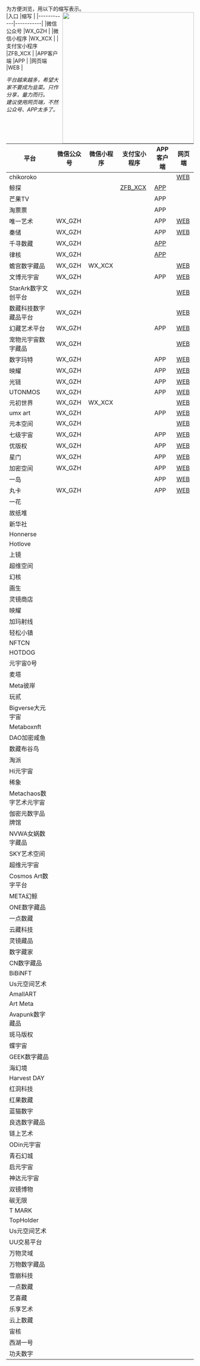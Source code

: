  为方便浏览，用以下的缩写表示。  
 [<img align="right" src="https://github.com/KPI0/NFT/blob/main/images/mmexport328699d6b8cfb1eb74abfd9e223e18ab_16483806.gif" width="353px" />](https://baike.baidu.com/item/NFT/56358612?fr=aladdin/)
|入口        |缩写       |
|------------|-----------|
|微信公众号   |WX_GZH    | 
|微信小程序   |WX_XCX    | 
|支付宝小程序 |ZFB_XCX   |
|APP客户端    |APP       |
|网页端       |WEB       |
  
 *平台越来越多，希望大家不要成为韭菜。只作分享，量力而行。*  
 *建议使用网页端，不然公众号、APP太多了。*
 
 |平台                  |微信公众号     |微信小程序    |支付宝小程序  |APP客户端     |网页端        |
 |----------------------|--------------|--------------|--------------|--------------|--------------|
 |chikoroko             |              |              |              |              |[WEB](https://expo.chikoroko.art/referral/b9kwdry8wm)|
 |鲸探                  |              |              |[ZFB_XCX](https://ur.alipay.com/2PSRO9)       |[APP](https://m.antfans.com/download.html?fansurl=antfans%3A%2F%2Fpage%2Fhome&chInfo=mini&)           |              |
 |芒果TV                |              |              |              |APP           |              |    
 |淘票票                |              |              |              |APP           |              |    
 |唯一艺术              |WX_GZH        |              |              |APP           |[WEB](https://theone.art/)           |    
 |秦储                  |WX_GZH        |              |              |APP           |[WEB](https://h5.qcsc.vip/register?c=0DLLKM)           |    
 |千寻数藏              |WX_GZH        |              |              |[APP](https://qxh5.pinbs.cn/inapp-share/share-product1-wx.html)           |              |    
 |律核                  |WX_GZH        |              |              |[APP](https://wkzx.store/nC3c)           |              |    
 |蟾宫数字藏品          |WX_GZH        |WX_XCX        |              |              |[WEB](https://m.honghuchain.com/)          |    
 |文博元宇宙            |WX_GZH        |              |              |APP           |[WEB](https://h5.tecprove.com/)      |    
 |StarArk数字文创平台   |WX_GZH        |               |             |              |[WEB](https://h5.stararknft.art/#/index)     |   
 |数藏科技数字藏品平台  |WX_GZH        |               |             |              |[WEB](https://shucang.cn/mall/#/)    |    
 |幻藏艺术平台          |WX_GZH        |               |             |APP           |[WEB](https://h5.huancang.art/#/pages/public/register?invite_code=547357) |    
 |宠物元宇宙数字藏品    |WX_GZH        |               |              |             |[WEB](https://tayuzhou.chongbaoxy.com/#/home)   |    
 |数字玛特              |WX_GZH        |              |               |APP          |[WEB](https://www.shuzimart.com/index/index/reg.html?pi=20503&mi=6682dff0f708065500d4c8036a3aa986) |
 |映耀                 |WX_GZH         |              |                |APP           |[WEB](http://www.yyycyu.top/signup.html?i=W453194)|
 |光链                 |WX_GZH         |             |                |APP           |[WEB](https://www.chainoo.cn/login.html?inviteCode=529571)   |
 |UTONMOS              |WX_GZH         |             |                |APP       |[WEB](https://h5.metauton.com/invite?fphone=159****0141&fcode=EQ652)|
 |元初世界             |WX_GZH         |WX_XCX        |                |              |[WEB](https://h5.gfanx.com/)  |
 |umx art              |WX_GZH         |              |                |APP           |[WEB](https://umx.art/#/main?uid=063c23deeb987451558b7c8d311b6bf9a65fc33d) |
 |元本空间             |WX_GZH         |              |                |              |[WEB](http://manage.3rdplanet.cn/#/pages/login/res?parentId=249078) |
 |七级宇宙             |WX_GZH         |              |                |APP           |[WEB](https://v2.7jft.com/h5/#/pages/login/register?invite_code=6208484) |
 |优版权               |WX_GZH         |              |                |APP           |[WEB](https://h5.ubanquan.cn/home?code=wa7aSw) |
 |星门                 |WX_GZH         |              |                |APP           |[WEB](https://meta.nft.redph.cn/register?invitCode=TIRIPV5T) |
 |加密空间             |WX_GZH         |              |                |APP           |[WEB](https://crypts.cn/)             |
 |一岛                 |               |              |                |APP           |[WEB](https://h5.onedao.com.cn/register.html?inviter=e3tfv2wq2f5a)|
 |丸卡                 |WX_GZH         |              |                |APP           |[WEB](https://h5.castcards.com/pagesProduct/invite?invitationId=99&channelId=99&shareInviteId=0GG5hhk-5yJSe_izwoJvNg&share=1&isShare=1)  |
 |一花                 |               |              |                |              |             |
 |故纸堆               |               |              |                |              |             |
 |新华社               |               |              |                |              |             |
 |Honnerse             |               |              |                |              |             |
 |Hotlove              |               |              |                |              |             |
 |上镜                 |               |              |                |              |             |
 |超维空间             |               |              |                |              |             |
 |幻核                 |               |              |                |              |             |
 |画生                 |               |              |                |              |             |
 |灵镜商店             |               |              |                |              |             |
 |映耀                 |               |              |                |              |             |
 |加玛射线             |               |              |                |              |             |
 |轻松小镇             |               |              |                |              |             |
 |NFTCN                |               |              |                |              |             |
 |HOTDOG               |               |              |                |              |             |
 |元宇宙0号            |               |              |                |              |             |
 |麦塔                 |               |              |                |              |             |
 |Meta彼岸             |               |              |                |              |             |
 |玩贰                 |               |              |                |              |             |
 |Bigverse大元宇宙     |               |              |                |              |             |
 |Metaboxnft           |               |              |                |              |             |
 |DAO加密咸鱼          |               |              |                |              |             |
 |数藏布谷鸟           |               |              |                |              |             |
 |淘派                 |               |              |                |              |             |
 |Hi元宇宙             |               |              |                |              |             |
 |稀象                 |               |              |                |              |             |
 |Metachaos数字艺术元宇宙|               |              |                |              |             |
 |伽密元数字品牌馆      |               |              |                |              |             |
 |NVWA女娲数字藏品      |               |              |                |              |             |
 |SKY艺术空间           |               |              |                |              |             |
 |超维元宇宙            |               |              |                |              |             |
 |Cosmos Art数字平台    |               |              |                |              |             |
 |META幻鲸              |               |              |                |              |             |
 |ONE数字藏品           |               |              |                |              |             |
 |一点数藏              |               |              |                |              |             |
 |云藏科技              |               |              |                |              |             |
 |灵镜藏品              |               |              |                |              |             |
 |数字藏家              |               |              |                |              |             |
 |CN数字藏品            |               |              |                |              |             |
 |BiBiNFT               |               |              |                |              |             |
 |Us元空间艺术          |               |              |                |              |             |
 |AmallART              |               |              |                |              |             |
 |Art Meta              |               |              |                |              |             |
 |Avapunk数字藏品       |               |              |                |              |             |
 |斑马版权              |               |              |                |              |             |
 |蝶宇宙                |               |              |                |              |             |
 |GEEK数字藏品          |               |              |                |              |             |
 |海幻境                |               |              |                |              |             |
 |Harvest DAY           |               |              |                |              |             |
 |红洞科技              |               |              |                |              |             |
 |红果数藏              |               |              |                |              |             |
 |蓝猫数字              |               |              |                |              |             |
 |良选数字藏品          |               |              |                |              |             |
 |链上艺术              |               |              |                |              |             |
 |ODin元宇宙            |               |              |                |              |             |
 |青石幻城              |               |              |                |              |             |
 |启元宇宙              |               |              |                |              |             |
 |神达元宇宙            |               |              |                |              |             |
 |双镜博物              |               |              |                |              |             |
 |碳无限                |               |              |                |              |             |
 |T MARK                |               |              |                |              |             |
 |TopHolder             |               |              |                |              |             |
 |Us元空间艺术           |               |              |                |              |             |
 |UU交易平台             |               |              |                |              |             |
 |万物灵域               |               |              |                |              |             |
 |万物数字藏品           |               |              |                |              |             |
 |雪崩科技               |               |              |                |              |             |
 |一点数藏               |               |              |                |              |             |
 |艺喜藏                 |               |              |                |              |             |
 |乐享艺术               |               |              |                |              |             |
 |云上数藏               |               |              |                |              |             |
 |宙核                   |               |              |                |              |             |
 |西湖一号               |               |              |                |              |             |
 |功夫数字               |               |              |                |              |             |
